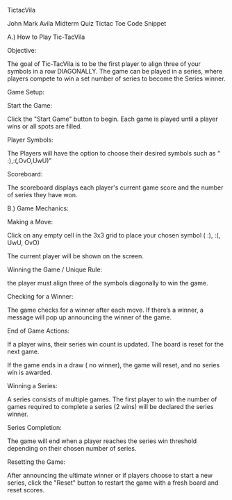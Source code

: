  TictacVila
 
John Mark Avila Midterm Quiz Tictac Toe Code Snippet

A.) How to Play Tic-TacVila

Objective:

The goal of Tic-TacVila is to be the first player to align three of your symbols in a row DIAGONALLY. The game can be played in a series, where players compete to win a set number of series to become the Series  winner.

Game Setup:

Start the Game:

Click the "Start Game" button to begin. Each game is played until a player wins or all spots are filled.

Player Symbols:

The Players will have the option to choose their desired symbols such as “ :),:(,OvO,UwU)”

Scoreboard:

The scoreboard displays each player's current game score and the number of series they have won.

B.) Game Mechanics:

Making a Move:

Click on any empty cell in the 3x3 grid to place your chosen symbol ( :), :(, UwU, OvO)

The current player will be shown on the screen.

Winning the Game / Unique Rule:

the player must align three of the symbols diagonally to win the game.

Checking for a Winner:

The game checks for a winner after each move. If there’s a winner, a message will pop up announcing the winner of the game.

End of Game Actions:

If a player wins, their series win count is updated. The board is reset for the next game.

If the game ends in a draw ( no winner), the game will reset, and no series win is awarded.

Winning a Series:

A series consists of multiple games. The first player to win the number of games required to complete a series (2 wins) will be declared the series winner.

Series Completion:

The game will end when a player reaches the series win threshold depending on their chosen number of series. 

Resetting the Game:

After announcing the ultimate winner or if players choose to start a new series, click the "Reset" button to restart the game with a fresh board and reset scores.
